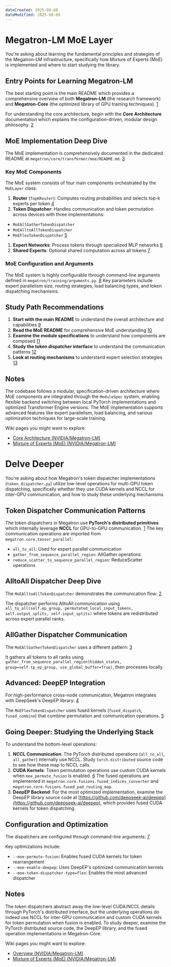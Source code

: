 ```yaml
---
dateCreated: 2025-08-08
dateModified: 2025-08-09
---
```

# Megatron-LM MoE Layer

You're asking about learning the fundamental principles and strategies of the Megatron-LM infrastructure, specifically how Mixture of Experts (MoE) is implemented and where to start studying the library.

## Entry Points for Learning Megatron-LM

The best starting point is the main README which provides a comprehensive overview of both **Megatron-LM** (the research framework) and **Megatron-Core** (the optimized library of GPU training techniques). [1](#0-0)

For understanding the core architecture, begin with the **Core Architecture** documentation which explains the configuration-driven, modular design philosophy. [2](#0-1)

## MoE Implementation Deep Dive

The MoE implementation is comprehensively documented in the dedicated README at `megatron/core/transformer/moe/README.md`. [3](#0-2)

### Key MoE Components

The MoE system consists of four main components orchestrated by the `MoELayer` class:

1. **Router** (`TopKRouter`): Computes routing probabilities and selects top-k experts per token [4](#0-3)
2. **Token Dispatcher**: Handles communication and token permutation across devices with three implementations:

- `MoEAllGatherTokenDispatcher`
- `MoEAlltoAllTokenDispatcher`
- `MoEFlexTokenDispatcher` [5](#0-4)

1. **Expert Networks**: Process tokens through specialized MLP networks [6](#0-5)
2. **Shared Experts**: Optional shared computation across all tokens [7](#0-6)

### MoE Configuration and Arguments

The MoE system is highly configurable through command-line arguments defined in `megatron/training/arguments.py`. [8](#0-7) Key parameters include expert parallelism size, routing strategies, load balancing types, and token dispatching mechanisms.

## Study Path Recommendations

1. **Start with the main README** to understand the overall architecture and capabilities [9](#0-8)
2. **Read the MoE README** for comprehensive MoE understanding [10](#0-9)
3. **Examine the module specifications** to understand how components are composed [11](#0-10)
4. **Study the token dispatcher interface** to understand the communication patterns [12](#0-11)
5. **Look at routing mechanisms** to understand expert selection strategies [13](#0-12)

## Notes

The codebase follows a modular, specification-driven architecture where MoE components are integrated through the `ModuleSpec` system, enabling flexible backend switching between local PyTorch implementations and optimized Transformer Engine versions. The MoE implementation supports advanced features like expert parallelism, load balancing, and various optimization techniques for large-scale training.

Wiki pages you might want to explore:

- [Core Architecture (NVIDIA/Megatron-LM)](/wiki/NVIDIA/Megatron-LM#2)
- [Mixture of Experts (MoE) (NVIDIA/Megatron-LM)](/wiki/NVIDIA/Megatron-LM#2.4.5)

# Delve Deeper

You're asking about how Megatron's token dispatcher implementations (`token_dispatcher.py`) utilize low-level operations for multi-GPU token dispatching, specifically whether they use CUDA kernels and NCCL for inter-GPU communication, and how to study these underlying mechanisms. <cite/>

## Token Dispatcher Communication Patterns

The token dispatchers in Megatron use **PyTorch's distributed primitives** which internally leverage **NCCL** for GPU-to-GPU communication. [1](#1-0) The key communication operations are imported from `megatron.core.tensor_parallel`:

- `all_to_all`: Used for expert parallel communication
- `gather_from_sequence_parallel_region`: AllGather operations
- `reduce_scatter_to_sequence_parallel_region`: ReduceScatter operations

## AlltoAll Dispatcher Deep Dive

The `MoEAlltoAllTokenDispatcher` demonstrates the communication flow: [2](#1-1)

The dispatcher performs AlltoAll communication using `all_to_all(self.ep_group, permutated_local_input_tokens, self.output_splits, self.input_splits)` where tokens are redistributed across expert parallel ranks.

## AllGather Dispatcher Communication

The `MoEAllGatherTokenDispatcher` uses a different pattern: [3](#1-2)

It gathers all tokens to all ranks using `gather_from_sequence_parallel_region(hidden_states, group=self.tp_ep_group, use_global_buffer=True)`, then processes locally.

## Advanced: DeepEP Integration

For high-performance cross-node communication, Megatron integrates with DeepSeek's DeepEP library: [4](#1-3)

The `MoEFlexTokenDispatcher` uses fused kernels (`fused_dispatch`, `fused_combine`) that combine permutation and communication operations. [5](#1-4)

## Going Deeper: Studying the Underlying Stack

To understand the bottom-level operations:

1. **NCCL Communication**: The PyTorch distributed operations (`all_to_all`, `all_gather`) internally use NCCL. Study `torch.distributed` source code to see how these map to NCCL calls.
2. **CUDA Kernels**: Token permutation operations use custom CUDA kernels when `moe_permute_fusion` is enabled. [6](#1-5) The fused operations are implemented in `megatron.core.fusions.fused_indices_converter` and `megatron.core.fusions.fused_pad_routing_map`.
3. **DeepEP Backend**: For the most optimized implementation, examine the DeepEP library source code at [https://github.com/deepseek-ai/deepep](https://github.com/deepseek-ai/deepep), which provides fused CUDA kernels for token dispatching.

## Configuration and Optimization

The dispatchers are configured through command-line arguments: [7](#1-6)

Key optimizations include:

- `--moe-permute-fusion`: Enables fused CUDA kernels for token rearrangement
- `--moe-enable-deepep`: Uses DeepEP's optimized communication kernels
- `--moe-token-dispatcher-type=flex`: Enables the most advanced dispatcher

## Notes

The token dispatchers abstract away the low-level CUDA/NCCL details through PyTorch's distributed interface, but the underlying operations do indeed use NCCL for inter-GPU communication and custom CUDA kernels for token permutation when fusion is enabled. To study deeper, examine the PyTorch distributed source code, the DeepEP library, and the fused operation implementations in Megatron-Core.

Wiki pages you might want to explore:

- [Overview (NVIDIA/Megatron-LM)](/wiki/NVIDIA/Megatron-LM#1)
- [Mixture of Experts (MoE) (NVIDIA/Megatron-LM)](/wiki/NVIDIA/Megatron-LM#2.4.5)
